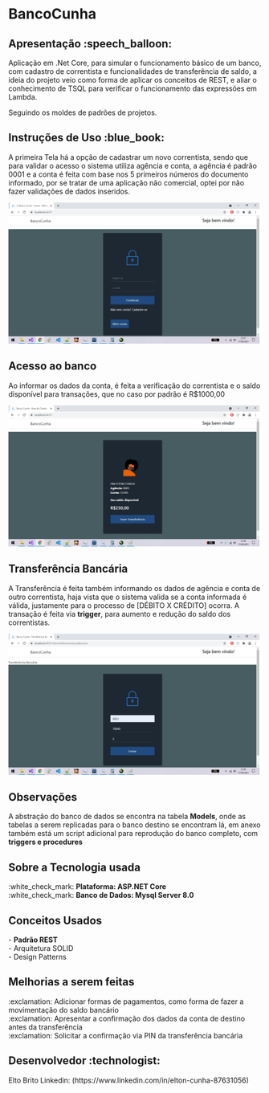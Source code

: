 # BancoCunha


<h2>Apresentação  :speech_balloon:	</h2> 
Aplicação em .Net Core, para simular o funcionamento básico de um banco, com cadastro de correntista e funcionalidades de transferência de saldo, a ideia do projeto veio como forma de aplicar
os conceitos de REST, e aliar o conhecimento de TSQL para verificar o funcionamento das expressões em Lambda.

Seguindo os moldes de padrões de projetos.


<h2>Instruções de Uso :blue_book:	</h2>
A primeira Tela há a opção de cadastrar um novo correntista, sendo que para validar o acesso o sistema utiliza agência e conta, a agência é padrão 0001 e a conta é feita com base nos 
5 primeiros números do documento informado, por se tratar de uma aplicação não comercial, optei por não fazer validações de dados inseridos.
</br>

![alt text](https://github.com/eltonbrcunha/BancoCunha/blob/main/img/001.jpg)

<h2>Acesso ao banco</h2>
Ao informar os dados da conta, é feita a verificação do correntista e o saldo disponível para transações, que no caso por padrão é R$1000,00 
</br>

![alt text](https://github.com/eltonbrcunha/BancoCunha/blob/main/img/002.jpg)

<h2>Transferência Bancária</h2>
A Transferência é feita também informando os dados de agência e conta de outro correntista, haja vista que o sistema valida se a conta informada é válida, justamente para o processo
de [DÉBITO X CRÉDITO] ocorra.
A transação é feita via <strong>trigger</strong>, para aumento e redução do saldo dos correntistas.
</br>

![alt text](https://github.com/eltonbrcunha/BancoCunha/blob/main/img/003.jpg)


<h2>Observações</h2>
A abstração do banco de dados se encontra na tabela <strong>Models</strong>, onde as tabelas a serem replicadas para o banco destino se encontram lá, em anexo também está um script 
adicional para reprodução do banco completo, com <strong>triggers e procedures </strong>

<h2>Sobre a Tecnologia usada</h2>
:white_check_mark: <strong>Plataforma: ASP.NET Core </strong> </br>
:white_check_mark: <strong>Banco de Dados: Mysql Server 8.0 </strong> </br>

<h2>Conceitos Usados</h2>
- <strong>Padrão REST</strong> </br>
- Arquitetura SOLID </br>
- Design Patterns </br>

<h2>Melhorias a serem feitas</h2>
:exclamation: Adicionar formas de pagamentos, como forma de fazer a movimentação do saldo bancário </br>
:exclamation: Apresentar a confirmação dos dados da conta de destino antes da transferência </br>
:exclamation: Solicitar a confirmação via PIN da transferência bancária</br>

<h2> Desenvolvedor :technologist:</h2>
Elto Brito
Linkedin: (https://www.linkedin.com/in/elton-cunha-87631056)

